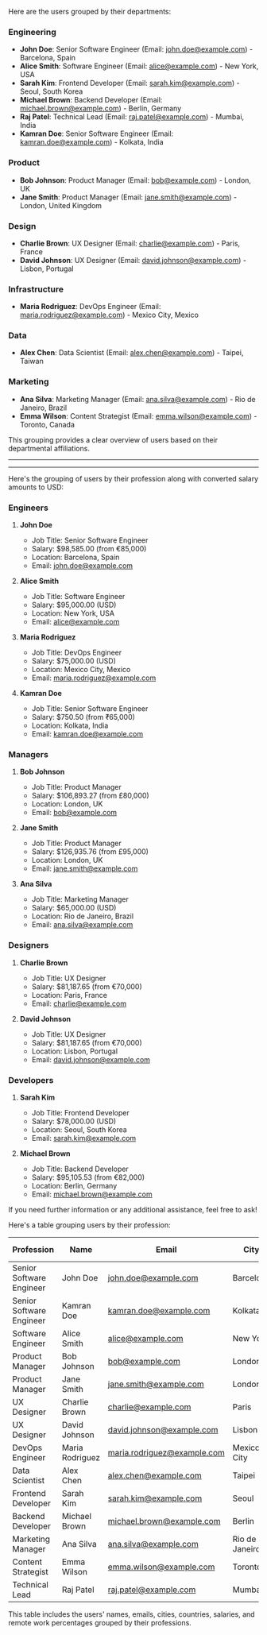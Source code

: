 Here are the users grouped by their departments:

### Engineering

- **John Doe**: Senior Software Engineer (Email: john.doe@example.com) - Barcelona, Spain
- **Alice Smith**: Software Engineer (Email: alice@example.com) - New York, USA
- **Sarah Kim**: Frontend Developer (Email: sarah.kim@example.com) - Seoul, South Korea
- **Michael Brown**: Backend Developer (Email: michael.brown@example.com) - Berlin, Germany
- **Raj Patel**: Technical Lead (Email: raj.patel@example.com) - Mumbai, India
- **Kamran Doe**: Senior Software Engineer (Email: kamran.doe@example.com) - Kolkata, India

### Product

- **Bob Johnson**: Product Manager (Email: bob@example.com) - London, UK
- **Jane Smith**: Product Manager (Email: jane.smith@example.com) - London, United Kingdom

### Design

- **Charlie Brown**: UX Designer (Email: charlie@example.com) - Paris, France
- **David Johnson**: UX Designer (Email: david.johnson@example.com) - Lisbon, Portugal

### Infrastructure

- **Maria Rodriguez**: DevOps Engineer (Email: maria.rodriguez@example.com) - Mexico City, Mexico

### Data

- **Alex Chen**: Data Scientist (Email: alex.chen@example.com) - Taipei, Taiwan

### Marketing

- **Ana Silva**: Marketing Manager (Email: ana.silva@example.com) - Rio de Janeiro, Brazil
- **Emma Wilson**: Content Strategist (Email: emma.wilson@example.com) - Toronto, Canada

This grouping provides a clear overview of users based on their departmental affiliations.

---

---

Here's the grouping of users by their profession along with converted salary amounts to USD:

### Engineers

1. **John Doe**

   - Job Title: Senior Software Engineer
   - Salary: $98,585.00 (from €85,000)
   - Location: Barcelona, Spain
   - Email: john.doe@example.com

2. **Alice Smith**

   - Job Title: Software Engineer
   - Salary: $95,000.00 (USD)
   - Location: New York, USA
   - Email: alice@example.com

3. **Maria Rodriguez**

   - Job Title: DevOps Engineer
   - Salary: $75,000.00 (USD)
   - Location: Mexico City, Mexico
   - Email: maria.rodriguez@example.com

4. **Kamran Doe**
   - Job Title: Senior Software Engineer
   - Salary: $750.50 (from ₹65,000)
   - Location: Kolkata, India
   - Email: kamran.doe@example.com

### Managers

1. **Bob Johnson**

   - Job Title: Product Manager
   - Salary: $106,893.27 (from £80,000)
   - Location: London, UK
   - Email: bob@example.com

2. **Jane Smith**

   - Job Title: Product Manager
   - Salary: $126,935.76 (from £95,000)
   - Location: London, UK
   - Email: jane.smith@example.com

3. **Ana Silva**
   - Job Title: Marketing Manager
   - Salary: $65,000.00 (USD)
   - Location: Rio de Janeiro, Brazil
   - Email: ana.silva@example.com

### Designers

1. **Charlie Brown**

   - Job Title: UX Designer
   - Salary: $81,187.65 (from €70,000)
   - Location: Paris, France
   - Email: charlie@example.com

2. **David Johnson**
   - Job Title: UX Designer
   - Salary: $81,187.65 (from €70,000)
   - Location: Lisbon, Portugal
   - Email: david.johnson@example.com

### Developers

1. **Sarah Kim**

   - Job Title: Frontend Developer
   - Salary: $78,000.00 (USD)
   - Location: Seoul, South Korea
   - Email: sarah.kim@example.com

2. **Michael Brown**
   - Job Title: Backend Developer
   - Salary: $95,105.53 (from €82,000)
   - Location: Berlin, Germany
   - Email: michael.brown@example.com

If you need further information or any additional assistance, feel free to ask!

Here's a table grouping users by their profession:

| Profession               | Name            | Email                       | City           | Country        | Salary (Currency) | Remote % |
| ------------------------ | --------------- | --------------------------- | -------------- | -------------- | ----------------- | -------- |
| Senior Software Engineer | John Doe        | john.doe@example.com        | Barcelona      | Spain          | 85000 EUR         | 100      |
| Senior Software Engineer | Kamran Doe      | kamran.doe@example.com      | Kolkata        | India          | 65000 INR         | 200      |
| Software Engineer        | Alice Smith     | alice@example.com           | New York       | USA            | 95000 USD         | 80       |
| Product Manager          | Bob Johnson     | bob@example.com             | London         | UK             | 80000 GBP         | 100      |
| Product Manager          | Jane Smith      | jane.smith@example.com      | London         | United Kingdom | 95000 GBP         | 80       |
| UX Designer              | Charlie Brown   | charlie@example.com         | Paris          | France         | 70000 EUR         | 50       |
| UX Designer              | David Johnson   | david.johnson@example.com   | Lisbon         | Portugal       | 70000 EUR         | 100      |
| DevOps Engineer          | Maria Rodriguez | maria.rodriguez@example.com | Mexico City    | Mexico         | 75000 USD         | 100      |
| Data Scientist           | Alex Chen       | alex.chen@example.com       | Taipei         | Taiwan         | 92000 USD         | 90       |
| Frontend Developer       | Sarah Kim       | sarah.kim@example.com       | Seoul          | South Korea    | 78000 USD         | 100      |
| Backend Developer        | Michael Brown   | michael.brown@example.com   | Berlin         | Germany        | 82000 EUR         | 100      |
| Marketing Manager        | Ana Silva       | ana.silva@example.com       | Rio de Janeiro | Brazil         | 65000 USD         | 70       |
| Content Strategist       | Emma Wilson     | emma.wilson@example.com     | Toronto        | Canada         | 72000 CAD         | 80       |
| Technical Lead           | Raj Patel       | raj.patel@example.com       | Mumbai         | India          | 88000 USD         | 100      |

This table includes the users' names, emails, cities, countries, salaries, and remote work percentages grouped by their professions.
